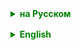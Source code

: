 <details style="margin-top: 16px">
  <summary style="cursor: pointer; color: green;"><b>на Русском</b></summary>

### Метасимволы: 

Символы с особенным значением, такие как:

`.` **(Точка)**: - Соответствует любому символу, кроме символа новой строки. Например, `a.b` соответствует "acb", "aab", "a3b" и так далее.

`^` **(Каретка)**: - Соответствует началу строки. Например, `^a` соответствует "a" в начале строки.

`$` **(Доллар)**: - Соответствует концу строки. Например, `a$` соответствует "a" в конце строки.

`*` **(Звездочка)**: - Соответствует предыдущему символу ноль или более раз. Например, `a*` соответствует "", "a", "aa", "aaa", и так далее.

`+` **(Плюс)**: - Соответствует предыдущему символу один или более раз. Например, `a+` соответствует "a", "aa", "aaa", и так далее.

`?` **(Вопросительный знак)**: - Соответствует предыдущему символу ноль или один раз. Например, `a?` соответствует "" или "a".

`{n}` - **(Фигурные скобки с числом)**: Соответствует ровно n раз предыдущему символу. Например, `a{3}` соответствует "aaa".

`{n,}`: - Соответствует предыдущему символу n или более раз. Например, `a{2,}` соответствует "aa", "aaa", "aaaa", и так далее.

`{n,m}`: - Соответствует предыдущему символу от n до m раз. Например, `a{2,4}` соответствует "aa", "aaa", или "aaaa".

`[]` **(Квадратные скобки)**: - Обозначают набор символов. Например, `[abc]` соответствует "a", "b", или "c".

`|` **(Пайп)**: - Обозначает альтернативу (или). Например, `a|b` соответствует "a" или "b".

`\ ` **(Обратная косая черта)**: - Используется для экранирования метасимволов, чтобы они интерпретировались буквально. Например, `\.`, `\*`, `\?`.

`\d`: - Соответствует любой цифре. Эквивалентно `[0-9]`.

`\D`: - Соответствует любому нечисловому символу. Эквивалентно `[^0-9]`.

`\w`: - Соответствует любому словесному символу (буквенно-цифровому и подчеркиванию). Эквивалентно `[a-zA-Z_0-9]`.

`\W`: - Соответствует любому несловесному символу. Эквивалентно `[^a-zA-Z_0-9]`.

`\b` — - это метасимвол, обозначающий границу слова. Граница слова происходит там, где с одной стороны находится символ, который соответствует `\w` (буквенно-цифровой символ или подчеркивание), а с другой стороны — символ, который соответствует `\W` (несловесный символ) или началу/концу строки.

`\s`: - Соответствует любому пробельному символу (пробел, табуляция, новая строка).

`\S`: - Соответствует любому непробельному символу.

`()` **(Круглые скобки)**: - Используются для группирования частей регулярного выражения и захвата текста.


### Квантификаторы 
Определяют, сколько раз элемент должен встречаться.
   - `*` (ноль или более раз),
   - `+` (один или более раз),
   - `?` (ноль или один раз),
   - `{n}` (ровно n раз),
   - `{n,}` (n или более раз),
   - `{n,m}` (от n до m раз).


### Методы класса `Matcher`
#### `find()`, `matches()`, и `group()`

####  Метод `find()`

Метод `find()` используется для поиска следующего совпадения с шаблоном в тексте. Он ищет совпадения последовательно, начиная с текущей позиции в тексте, и перемещает "курсор" в конец найденного совпадения после каждого вызова.

```
String text = "cats, dogs, birds";
Pattern pattern = Pattern.compile("\\w+"); // Шаблон для слова (один или более буквенно-цифровых символов)
Matcher matcher = pattern.matcher(text);

while (matcher.find()) {
    System.out.println(matcher.group());
}
```

В этом примере:
- Мы ищем все слова в строке "cats, dogs, birds".
- `find()` находит первое слово "cats", затем "dogs", и наконец "birds".
- `group()` возвращает найденное слово на каждом шаге.

#### Метод `matches()`

Метод `matches()` проверяет, соответствует ли весь текст шаблону целиком. Это означает, что для успешного совпадения весь текст должен удовлетворять шаблону.

```
String text = "cats";
Pattern pattern = Pattern.compile("\\w+"); // Шаблон для слова
Matcher matcher = pattern.matcher(text);

if (matcher.matches()) {
    System.out.println("Весь текст соответствует шаблону");
} else {
    System.out.println("Текст не соответствует шаблону");
}
```
В этом примере:
- Если строка `text` полностью состоит из буквенно-цифровых символов, `matches()` вернет `true`.
- В примере "cats" полностью соответствует шаблону, поэтому будет напечатано "Весь текст соответствует шаблону".

#### Метод `group()`

Метод `group()` используется для получения части текста, которая соответствует шаблону или его части (если использовались группы). Без аргументов `group()` возвращает всё совпадение.

```
String text = "cats 123";
Pattern pattern = Pattern.compile("(\\w+) (\\d+)"); // Две группы: слова и числа
Matcher matcher = pattern.matcher(text);

if (matcher.find()) {
    System.out.println("Слово: " + matcher.group(1)); // Возвращает первую группу (слово)
    System.out.println("Число: " + matcher.group(2)); // Возвращает вторую группу (число)
}
```
В этом примере:
- Шаблон `"(\\w+) (\\d+)"` содержит две группы: первая для слов (`\\w+`) и вторая для чисел (`\\d+`).
- `matcher.find()` находит совпадение "cats 123".
- `matcher.group(1)` возвращает "cats", а `matcher.group(2)` возвращает "123".

Эти методы являются основными инструментами для работы с регулярными выражениями в Java, позволяя находить, проверять и извлекать данные из текста.



</details>

<details style="margin-top: 16px">
  <summary style="cursor: pointer; color: green;"><b>English</b></summary>

### Metacharacters:

Metacharacters are symbols with special meaning, such as:

`.` **(Dot)**: - Matches any character except the newline character. For example, `a.b` matches "acb", "aab", "a3b", etc.

`^` **(Caret)**: - Matches the beginning of a string. For example, `^a` matches "a" at the start of a string.

`$` **(Dollar)**: - Matches the end of a string. For example, `a$` matches "a" at the end of a string.

`*` **(Asterisk)**: - Matches the preceding character zero or more times. For example, `a*` matches "", "a", "aa", "aaa", etc.

`+` **(Plus)**: - Matches the preceding character one or more times. For example, `a+` matches "a", "aa", "aaa", etc.

`?` **(Question Mark)**: - Matches the preceding character zero or one time. For example, `a?` matches "" or "a".

`{n}` - **(Curly Brackets with a Number)**: Matches exactly n times the preceding character. For example, `a{3}` matches "aaa".

`{n,}`: - Matches the preceding character n or more times. For example, `a{2,}` matches "aa", "aaa", "aaaa", etc.

`{n,m}`: - Matches the preceding character from n to m times. For example, `a{2,4}` matches "aa", "aaa", or "aaaa".

`[]` **(Square Brackets)**: - Denotes a set of characters. For example, `[abc]` matches "a", "b", or "c".

`|` **(Pipe)**: - Represents an alternative (or). For example, `a|b` matches "a" or "b".

`\ ` **(Backslash)**: - Used to escape metacharacters so that they are interpreted literally. For example, `\.`, `\*`, `\?`.

`\d`: - Matches any digit. Equivalent to `[0-9]`.

`\D`: - Matches any non-digit character. Equivalent to `[^0-9]`.

`\w`: - Matches any word character (alphanumeric and underscore). Equivalent to `[a-zA-Z_0-9]`.

`\W`: - Matches any non-word character. Equivalent to `[^a-zA-Z_0-9]`.

`\b`: - A metacharacter denoting a word boundary. A word boundary occurs where on one side there is a character that matches `\w` (alphanumeric character or underscore), and on the other side a character that matches `\W` (non-word character) or the beginning/end of the string.

`\s`: - Matches any whitespace character (space, tab, newline).

`\S`: - Matches any non-whitespace character.

`()` **(Parentheses)**: - Used for grouping parts of a regular expression and capturing text.

### Quantifiers
Define how many times an element should occur.
- `*` (zero or more times),
- `+` (one or more times),
- `?` (zero or one time),
- `{n}` (exactly n times),
- `{n,}` (n or more times),
- `{n,m}` (from n to m times).

### Methods of the `Matcher` Class
#### `find()`, `matches()`, and `group()`

####  `find()` Method

The `find()` method is used to search for the next match of the pattern in the text. It sequentially looks for matches starting from the current position in the text and moves the "cursor" to the end of the found match after each call.

```
String text = "cats, dogs, birds";
Pattern pattern = Pattern.compile("\\w+"); // Pattern for a word (one or more alphanumeric characters)
Matcher matcher = pattern.matcher(text);

while (matcher.find()) {
    System.out.println(matcher.group());
}
```

In this example:
- We search for all words in the string "cats, dogs, birds".
- `find()` locates the first word "cats", then "dogs", and finally "birds".
- `group()` returns the found word at each step.

#### `matches()` Method

The `matches()` method checks if the entire text matches the pattern completely. This means that for a successful match, the entire text must satisfy the pattern.

```
String text = "cats";
Pattern pattern = Pattern.compile("\\w+"); // Pattern for a word
Matcher matcher = pattern.matcher(text);

if (matcher.matches()) {
    System.out.println("The entire text matches the pattern");
} else {
    System.out.println("The text does not match the pattern");
}
```
In this example

:
- If the string `text` consists entirely of alphanumeric characters, `matches()` will return `true`.
- In the example, "cats" fully matches the pattern, so "The entire text matches the pattern" is printed.

#### `group()` Method

The `group()` method is used to retrieve a part of the text that matches the pattern or its part (if groups were used). Without arguments, `group()` returns the entire match.

```
String text = "cats 123";
Pattern pattern = Pattern.compile("(\\w+) (\\d+)"); // Two groups: words and numbers
Matcher matcher = pattern.matcher(text);

if (matcher.find()) {
    System.out.println("Word: " + matcher.group(1)); // Returns the first group (word)
    System.out.println("Number: " + matcher.group(2)); // Returns the second group (number)
}
```
In this example:
- The pattern `"(\\w+) (\\d+)"` contains two groups: the first for words (`\\w+`) and the second for numbers (`\\d+`).
- `matcher.find()` finds the match "cats 123".
- `matcher.group(1)` returns "cats", and `matcher.group(2)` returns "123".

These methods are the primary tools for working with regular expressions in Java, allowing for finding, verifying, and extracting data from text.

</details>